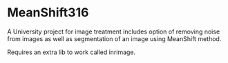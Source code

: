 MeanShift316
============

A University project for image treatment includes option of removing noise from images as well as segmentation of an image using
MeanShift method.

Requires an extra lib to work called inrimage.
